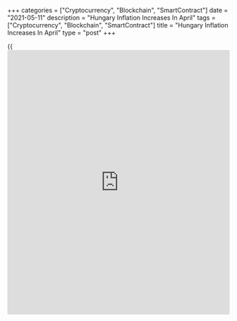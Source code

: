 +++
categories = ["Cryptocurrency", "Blockchain", "SmartContract"]
date = "2021-05-11"
description = "Hungary Inflation Increases In April"
tags = ["Cryptocurrency", "Blockchain", "SmartContract"]
title = "Hungary Inflation Increases In April"
type = "post"
+++

{{<iframe id="large-banner" src="https://www.bounty.group/#slide=18.0" width="100%" height="600" scrolling="no" style="border: 0px solid rgb(216, 221, 230); border-radius: 3px;">}}

Hungary's consumer price inflation increased in April, data from the
Hungarian Central Statistical Office showed on Tuesday.

The consumer price index rose 5.1 percent year-on-year in April,
following a 3.7 percent increase in March. Economists had expected a 5.0
rise.

Price for food gained 2.4 percent annually in April and those of
alcoholic beverages and tobacco rose by 12.2 percent. Prices for
consumer durables grew by 3.4 percent.

On a month-on-month basis, consumer prices rose 0.8 percent in April,
following a 0.7 percent gain in the previous month.

Core consumer prices rose 3.1 percent annually in April and increased
0.7 percent from the previous month.

The EU measure of harmonized index of consumer prices, or HICP, gained
5.2 percent annually in April and grew 0.8 percent from the prior month.

For comments and feedback [contact](https://www.playgroundfx.com/contact/): editorial@rtt[news](https://www.letsplayfx.com/blog/forex-news-website/).com

[Economic News][1]

 **What parts of the world are seeing the best (and worst) economic
performances lately? Click[here][2] to check out our [Econ Scorecard][2]
and find out! See up-to-the-moment [ranking](https://www.playgroundfx.com/blog/crypto-exchange-ranking/)s for the best and worst
performers in [GDP][3], [unemployment rate][4], [inflation][5] and much
more.**

   1. www.rtt[news](https://www.letsplayfx.com/blog/forex-news-website/).com/Content/EconomicNews.aspx
   2. www.rtt[news](https://www.letsplayfx.com/blog/forex-news-website/).com/economic-scorecard/world-rank/industrial-production/highest-performance.aspx
   3. www.rtt[news](https://www.letsplayfx.com/blog/forex-news-website/).com/economic-scorecard/world-rank/GDP/highest-performance.aspx
   4. www.rtt[news](https://www.letsplayfx.com/blog/forex-news-website/).com/economic-scorecard/world-rank/unemployment-rate/lowest-performance.aspx
   5. www.rtt[news](https://www.letsplayfx.com/blog/forex-news-website/).com/economic-scorecard/world-rank/CPI/highest-performance.aspx
